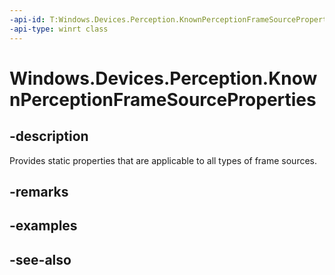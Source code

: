 ```yaml
---
-api-id: T:Windows.Devices.Perception.KnownPerceptionFrameSourceProperties
-api-type: winrt class
---
```


<!-- Class syntax.
public class KnownPerceptionFrameSourceProperties 
-->

# Windows.Devices.Perception.KnownPerceptionFrameSourceProperties

## -description
Provides static properties that are applicable to all types of frame sources.

## -remarks


## -examples

## -see-also
